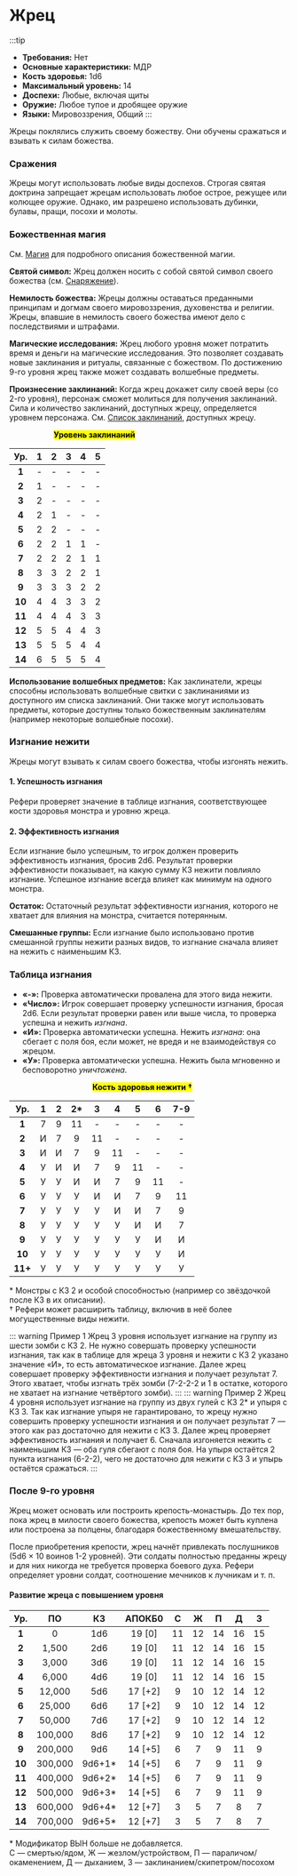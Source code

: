 # Жрец

:::tip

- **Требования:** Нет
- **Основные характеристики:** МДР
- **Кость здоровья:** 1d6
- **Максимальный уровень:** 14
- **Доспехи:** Любые, включая щиты
- **Оружие:** Любое тупое и дробящее оружие
- **Языки:** Мировоззрения, Общий
:::

Жрецы поклялись служить своему божеству. Они обучены сражаться и взывать к силам божества.

### Сражения

Жрецы могут использовать любые виды доспехов. Строгая святая доктрина запрещает жрецам использовать любое острое, режущее или колющее оружие. Однако, им разрешено использовать дубинки, булавы, пращи, посохи и молоты.

### Божественная магия

См. [Магия](/magic/magic.md) для подробного описания божественной магии.

**Святой символ:** Жрец должен носить с собой святой символ своего божества (см. [Снаряжение](/equipment-services/adventuring-gear.md)).

**Немилость божества:** Жрецы должны оставаться преданными принципам и догмам своего мировоззрения, духовенства и религии. Жрецы, впавшие в немилость своего божества имеют дело с последствиями и штрафами.

**Магические исследования:** Жрец любого уровня может потратить время и деньги на магические исследования. Это позволяет создавать новые заклинания и ритуалы, связанные с божеством. По достижению 9-го уровня жрец также может создавать волшебные предметы.

**Произнесение заклинаний:** Когда жрец докажет силу своей веры (со 2-го уровня), персонаж сможет молиться для получения заклинаний. Сила и количество заклинаний, доступных жрецу, определяется уровнем персонажа. См. [Список заклинаний](/magic/divine.md), доступных жрецу.

<p style="padding-left: 80px;"><mark><b>Уровень заклинаний</b></mark></p>

|  Ур.   |   1   |   2   |   3   |   4   |   5   |
| :----: | :---: | :---: | :---: | :---: | :---: |
| **1**  |   -   |   -   |   -   |   -   |   -   |
| **2**  |   1   |   -   |   -   |   -   |   -   |
| **3**  |   2   |   -   |   -   |   -   |   -   |
| **4**  |   2   |   1   |   -   |   -   |   -   |
| **5**  |   2   |   2   |   -   |   -   |   -   |
| **6**  |   2   |   2   |   1   |   1   |   -   |
| **7**  |   2   |   2   |   2   |   1   |   1   |
| **8**  |   3   |   3   |   2   |   2   |   1   |
| **9**  |   3   |   3   |   3   |   2   |   2   |
| **10** |   4   |   4   |   3   |   3   |   2   |
| **11** |   4   |   4   |   4   |   3   |   3   |
| **12** |   5   |   5   |   4   |   4   |   3   |
| **13** |   5   |   5   |   5   |   4   |   4   |
| **14** |   6   |   5   |   5   |   5   |   4   |

**Использование волшебных предметов:** Как заклинатели, жрецы способны использовать волшебные свитки с заклинаниями из доступного им списка заклинаний. Они также могут использовать предметы, которые доступны только божественным заклинателям (например некоторые волшебные посохи).

### Изгнание нежити

Жрецы могут взывать к силам своего божества, чтобы изгонять нежить.

#### 1. Успешность изгнания

Рефери проверяет значение в таблице изгнания, соответствующее кости здоровья монстра и уровню жреца.

#### 2. Эффективность изгнания

Если изгнание было успешным, то игрок должен проверить эффективность изгнания, бросив 2d6. Результат проверки эффективности показывает, на какую сумму КЗ нежити повлияло изгнание. Успешное изгнание всегда влияет как минимум на одного монстра.

**Остаток:** Остаточный результат эффективности изгнания, которого не хватает для влияния на монстра, считается потерянным.

**Смешанные группы:** Если изгнание было использовано против смешанной группы нежити разных видов, то изгнание сначала влияет на нежить с наименьшим КЗ.

### Таблица изгнания

- **«-»:** Проверка автоматически провалена для этого вида нежити.
- **«Число»:** Игрок совершает проверку успешности изгнания, бросая 2d6. Если результат проверки равен или выше числа, то проверка успешна и нежить _изгнана_.
- **«И»:** Проверка автоматически успешна. Нежить _изгнана_: она сбегает с поля боя, если может, не вредя и не взаимодействуя со жрецом.
- **«У»:** Проверка автоматически успешна. Нежить была мгновенно и бесповоротно _уничтожена_.

<p style="padding-left: 150px;"><mark><b>Кость здоровья нежити †</b></mark></p>

|   Ур.   |   1   |   2   |  2*   |   3   |   4   |   5   |   6   |  7-9  |
| :-----: | :---: | :---: | :---: | :---: | :---: | :---: | :---: | :---: |
|  **1**  |   7   |   9   |  11   |   -   |   -   |   -   |   -   |   -   |
|  **2**  |   И   |   7   |   9   |  11   |   -   |   -   |   -   |   -   |
|  **3**  |   И   |   И   |   7   |   9   |  11   |   -   |   -   |   -   |
|  **4**  |   У   |   И   |   И   |   7   |   9   |  11   |   -   |   -   |
|  **5**  |   У   |   У   |   И   |   И   |   7   |   9   |  11   |   -   |
|  **6**  |   У   |   У   |   У   |   И   |   И   |   7   |   9   |  11   |
|  **7**  |   У   |   У   |   У   |   У   |   И   |   И   |   7   |   9   |
|  **8**  |   У   |   У   |   У   |   У   |   У   |   И   |   И   |   7   |
|  **9**  |   У   |   У   |   У   |   У   |   У   |   У   |   И   |   И   |
| **10**  |   У   |   У   |   У   |   У   |   У   |   У   |   У   |   И   |
| **11+** |   У   |   У   |   У   |   У   |   У   |   У   |   У   |   У   |

<span class="micro">* Монстры с КЗ 2 и особой способностью (например со звёздочкой после КЗ в их описании).<br>† Рефери может расширить таблицу, включив в неё более могущественные виды нежити.</span>

::: warning Пример 1
Жрец 3 уровня использует изгнание на группу из шести зомби с КЗ 2. Не нужно совершать проверку успешности изгнания, так как в таблице для жреца 3 уровня и нежити с КЗ 2 указано значение «И», то есть автоматическое изгнание. Далее жрец совершает проверку эффективности изгнания и получает результат 7. Этого хватает, чтобы изгнать трёх зомби (7-2-2-2 и 1 в остатке, которого не хватает на изгнание четвёртого зомби).
:::
::: warning Пример 2
Жрец 4 уровня использует изгнание на группу из двух гулей с КЗ 2* и упыря с КЗ 3. Так как изгнание упыря не гарантировано, то жрецу нужно совершить проверку успешности изгнания и он получает результат 7 — этого как раз достаточно для нежити с КЗ 3. Далее жрец проверяет эффективность изгнания и получает 6. Сначала изгоняется нежить с наименьшим КЗ — оба гуля сбегают с поля боя. На упыря остаётся 2 пункта изгнания (6-2-2), чего не достаточно для нежити с КЗ 3 и упырь остаётся сражаться.
:::

### После 9-го уровня

Жрец может основать или построить крепость-монастырь. До тех пор, пока жрец в милости своего божества, крепость может быть куплена или построена за полцены, благодаря божественному вмешательству.

После приобретения крепости, жрец начнёт привлекать послушников (5d6 × 10 воинов 1-2 уровней). Эти солдаты полностью преданны жрецу и для них никогда не требуется проверка боевого духа. Рефери определяет уровни солдат, соотношение мечников к лучникам и т. п.

#### Развитие жреца с повышением уровня

|  Ур.   |   ПО    |   КЗ   | АПОКБ0  |   C   |   Ж   |   П   |   Д   |   З   |
| :----: | :-----: | :----: | :-----: | :---: | :---: | :---: | :---: | :---: |
| **1**  |    0    |  1d6   | 19 [0]  |  11   |  12   |  14   |  16   |  15   |
| **2**  |  1,500  |  2d6   | 19 [0]  |  11   |  12   |  14   |  16   |  15   |
| **3**  |  3,000  |  3d6   | 19 [0]  |  11   |  12   |  14   |  16   |  15   |
| **4**  |  6,000  |  4d6   | 19 [0]  |  11   |  12   |  14   |  16   |  15   |
| **5**  | 12,000  |  5d6   | 17 [+2] |   9   |  10   |  12   |  14   |  12   |
| **6**  | 25,000  |  6d6   | 17 [+2] |   9   |  10   |  12   |  14   |  12   |
| **7**  | 50,000  |  7d6   | 17 [+2] |   9   |  10   |  12   |  14   |  12   |
| **8**  | 100,000 |  8d6   | 17 [+2] |   9   |  10   |  12   |  14   |  12   |
| **9**  | 200,000 |  9d6   | 14 [+5] |   6   |   7   |   9   |  11   |   9   |
| **10** | 300,000 | 9d6+1* | 14 [+5] |   6   |   7   |   9   |  11   |   9   |
| **11** | 400,000 | 9d6+2* | 14 [+5] |   6   |   7   |   9   |  11   |   9   |
| **12** | 500,000 | 9d6+3* | 14 [+5] |   6   |   7   |   9   |  11   |   9   |
| **13** | 600,000 | 9d6+4* | 12 [+7] |   3   |   5   |   7   |   8   |   7   |
| **14** | 700,000 | 9d6+5* | 12 [+7] |   3   |   5   |   7   |   8   |   7   |

<span class="micro">* Модификатор ВЫН больше не добавляется.<br>С — смертью/ядом, Ж — жезлом/устройством, П — параличом/окаменением, Д — дыханием, З — заклинанием/скипетром/посохом</span>